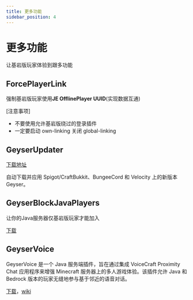 ```yaml
---
title: 更多功能
sidebar_position: 4
---
```


# 更多功能

让基岩版玩家体验到跟多功能

## ForcePlayerLink

强制基岩版玩家使用**JE OfflinePlayer UUID**(实现数据互通)

[注意事项]

- 不要使用允许基岩版绕过的登录插件
- 一定要启动 own-linking 关闭 global-linking

## GeyserUpdater

[下载地址](https://www.spigotmc.org/resources/geyserupdater.88555/)

自动下载并应用 Spigot/CraftBukkit、BungeeCord 和 Velocity 上的新版本 Geyser。

## GeyserBlockJavaPlayers

让你的Java服务器仅基岩版玩家才能加入

[下载](https://ci.kejonamc.dev/job/GeyserBlockJavaPlayers/job/master/)

## GeyserVoice

GeyserVoice 是一个 Java 服务端插件，旨在通过集成 VoiceCraft Proximity Chat 应用程序来增强 Minecraft 服务器上的多人游戏体验。该插件允许 Java 和 Bedrock 版本的玩家无缝地参与基于邻近的语音对话。

[下载](https://github.com/SineVector241/VoiceCraft-MCBE_Proximity_Chat/releases/)，[wiki](https://github.com/mineserv-top/GeyserVoice/wiki/)
